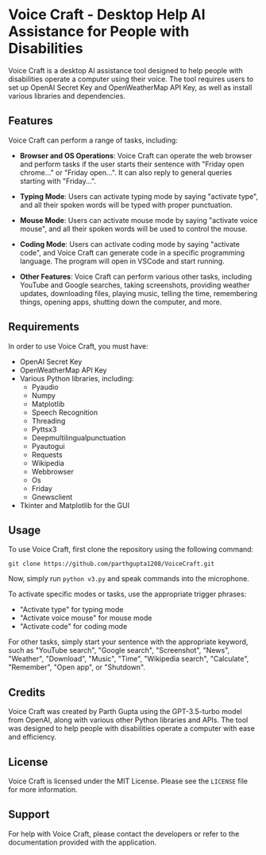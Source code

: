 # Voice Craft - Desktop Help AI Assistance for People with Disabilities

Voice Craft is a desktop AI assistance tool designed to help people with disabilities operate a computer using their voice. The tool requires users to set up OpenAI Secret Key and OpenWeatherMap API Key, as well as install various libraries and dependencies.

## Features

Voice Craft can perform a range of tasks, including:

- **Browser and OS Operations**: Voice Craft can operate the web browser and perform tasks if the user starts their sentence with "Friday open chrome..." or "Friday open...". It can also reply to general queries starting with "Friday...".

- **Typing Mode**: Users can activate typing mode by saying "activate type", and all their spoken words will be typed with proper punctuation.

- **Mouse Mode**: Users can activate mouse mode by saying "activate voice mouse", and all their spoken words will be used to control the mouse.

- **Coding Mode**: Users can activate coding mode by saying "activate code", and Voice Craft can generate code in a specific programming language. The program will open in VSCode and start running.

- **Other Features**: Voice Craft can perform various other tasks, including YouTube and Google searches, taking screenshots, providing weather updates, downloading files, playing music, telling the time, remembering things, opening apps, shutting down the computer, and more. 

## Requirements

In order to use Voice Craft, you must have:

- OpenAI Secret Key
- OpenWeatherMap API Key
- Various Python libraries, including:
  - Pyaudio
  - Numpy
  - Matplotlib
  - Speech Recognition
  - Threading
  - Pyttsx3
  - Deepmultilingualpunctuation
  - Pyautogui
  - Requests
  - Wikipedia
  - Webbrowser
  - Os
  - Friday
  - Gnewsclient
- Tkinter and Matplotlib for the GUI

## Usage

To use Voice Craft, first clone the repository using the following command:

`git clone https://github.com/parthgupta1208/VoiceCraft.git`

Now, simply run `python v3.py` and speak commands into the microphone. 

To activate specific modes or tasks, use the appropriate trigger phrases:

- "Activate type" for typing mode
- "Activate voice mouse" for mouse mode
- "Activate code" for coding mode

For other tasks, simply start your sentence with the appropriate keyword, such as "YouTube search", "Google search", "Screenshot", "News", "Weather", "Download", "Music", "Time", "Wikipedia search", "Calculate", "Remember", "Open app", or "Shutdown".

## Credits

Voice Craft was created by Parth Gupta using the GPT-3.5-turbo model from OpenAI, along with various other Python libraries and APIs. The tool was designed to help people with disabilities operate a computer with ease and efficiency. 

## License

Voice Craft is licensed under the MIT License. Please see the `LICENSE` file for more information.

## Support

For help with Voice Craft, please contact the developers or refer to the documentation provided with the application.
